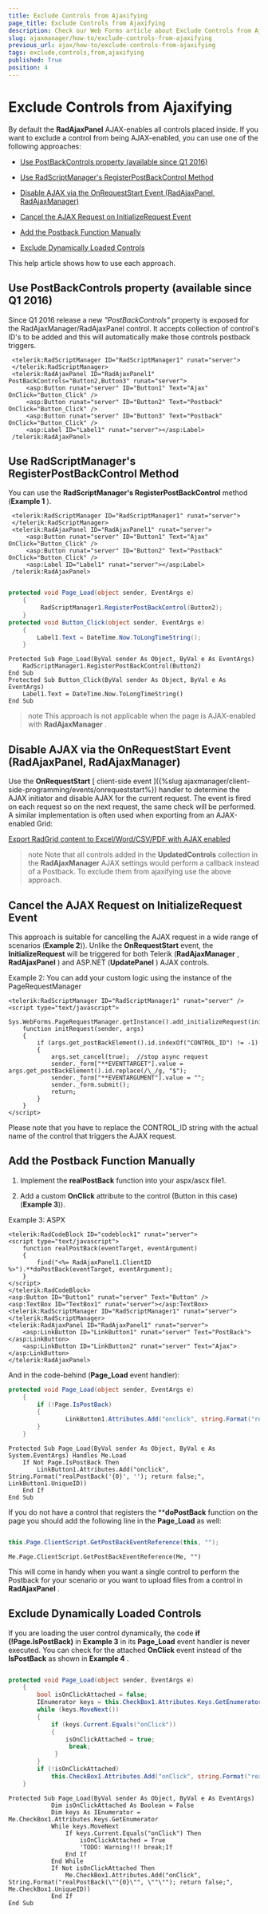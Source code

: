 ```yaml
---
title: Exclude Controls from Ajaxifying
page_title: Exclude Controls from Ajaxifying
description: Check our Web Forms article about Exclude Controls from Ajaxifying.
slug: ajaxmanager/how-to/exclude-controls-from-ajaxifying
previous_url: ajax/how-to/exclude-controls-from-ajaxifying
tags: exclude,controls,from,ajaxifying
published: True
position: 4
---
```


# Exclude Controls from Ajaxifying



By default the **RadAjaxPanel** AJAX-enables all controls placed inside. If you want to exclude a control from being AJAX-enabled, you can use one of the following approaches:
* [Use PostBackControls property (available since Q1 2016)](#use-postbackcontrols-property-available-since-q1-2016)

* [Use RadScriptManager's RegisterPostBackControl Method](#use-radscriptmanagers-registerpostbackcontrol-method)

* [Disable AJAX via the OnRequestStart Event (RadAjaxPanel, RadAjaxManager)](#disable-ajax-via-the-onrequeststart-event-radajaxpanel-radajaxmanager)

* [Cancel the AJAX Request on InitializeRequest Event](#cancel-the-ajax-request-on-initializerequest-event)

* [Add the Postback Function Manually](#add-the-postback-function-manually)

* [Exclude Dynamically Loaded Controls](#exclude-dynamically-loaded-controls)

This help article shows how to use each approach.


## Use PostBackControls property (available since Q1 2016)
Since Q1 2016 release a new *"PostBackControls"* property is exposed for the RadAjaxManager/RadAjaxPanel control. It accepts collection of control's ID's to be added and this will automatically make those controls postback triggers.

````ASP.NET
 <telerik:RadScriptManager ID="RadScriptManager1" runat="server">
 </telerik:RadScriptManager>
 <telerik:RadAjaxPanel ID="RadAjaxPanel1"  PostBackControls="Button2,Button3" runat="server">
	 <asp:Button runat="server" ID="Button1" Text="Ajax" OnClick="Button_Click" />
	 <asp:Button runat="server" ID="Button2" Text="Postback" OnClick="Button_Click" />
     <asp:Button runat="server" ID="Button3" Text="Postback" OnClick="Button_Click" />
	 <asp:Label ID="Label1" runat="server"></asp:Label>
 /telerik:RadAjaxPanel>
````


## Use RadScriptManager's RegisterPostBackControl Method

You can use the **RadScriptManager's RegisterPostBackControl** method (**Example 1** ).

````ASP.NET
 <telerik:RadScriptManager ID="RadScriptManager1" runat="server">
 </telerik:RadScriptManager>
 <telerik:RadAjaxPanel ID="RadAjaxPanel1" runat="server">
	 <asp:Button runat="server" ID="Button1" Text="Ajax" OnClick="Button_Click" />
	 <asp:Button runat="server" ID="Button2" Text="Postback" OnClick="Button_Click" />
	 <asp:Label ID="Label1" runat="server"></asp:Label>
 /telerik:RadAjaxPanel>
````



````C#

protected void Page_Load(object sender, EventArgs e)
	{
	     RadScriptManager1.RegisterPostBackControl(Button2);
	}
protected void Button_Click(object sender, EventArgs e)
	{
	    Label1.Text = DateTime.Now.ToLongTimeString();
	}
````
````VB.NET
Protected Sub Page_Load(ByVal sender As Object, ByVal e As EventArgs)
	RadScriptManager1.RegisterPostBackControl(Button2)
End Sub
Protected Sub Button_Click(ByVal sender As Object, ByVal e As EventArgs)
	Label1.Text = DateTime.Now.ToLongTimeString()
End Sub

````


>note This approach is not applicable when the page is AJAX-enabled with **RadAjaxManager** .
>


## Disable AJAX via the OnRequestStart Event (RadAjaxPanel, RadAjaxManager)

Use the **OnRequestStart** [ client-side event ]({%slug ajaxmanager/client-side-programming/events/onrequeststart%}) handler to determine the AJAX initiator and disable AJAX for the current request. The event is fired on each request so on the next request, the same check will be performed. A similar implementation is often used when exporting from an AJAX-enabled Grid:

[Export RadGrid content to Excel/Word/CSV/PDF with AJAX enabled](https://www.telerik.com/support/code-library/export-radgrid-content-to-excel-word-csv-pdf-with-ajax-enabled)

>note Note that all controls added in the **UpdatedControls** collection in the **RadAjaxManager** AJAX settings would perform a callback instead of a Postback. To exclude them from ajaxifying use the above approach.
>


## Cancel the AJAX Request on InitializeRequest Event

This approach is suitable for cancelling the AJAX request in a wide range of scenarios (**Example 2**)). Unlike the **OnRequestStart** event, the **InitializeRequest** will be triggered for both Telerik (**RadAjaxManager** , **RadAjaxPanel** ) and ASP.NET (**UpdatePanel** ) AJAX controls.

Example 2: You can add your custom logic using the instance of the PageRequestManager

````ASP.NET
<telerik:RadScriptManager ID="RadScriptManager1" runat="server" />
<script type="text/javascript">
	Sys.WebForms.PageRequestManager.getInstance().add_initializeRequest(initRequest);
	function initRequest(sender, args)
	{
		if (args.get_postBackElement().id.indexOf("CONTROL_ID") != -1)
		{
			args.set_cancel(true);  //stop async request
			sender._form["**EVENTTARGET"].value = args.get_postBackElement().id.replace(/\_/g, "$");
			sender._form["**EVENTARGUMENT"].value = "";
			sender._form.submit();
			return;
		}
	}
</script>
````



Please note that you have to replace the CONTROL_ID string with the actual name of the control that triggers the AJAX request.

## Add the Postback Function Manually

1. Implement the **realPostBack** function into your aspx/ascx file1.

1. Add a custom **OnClick** attribute to the control (Button in this case)(**Example 3**)).

Example 3: ASPX

````ASP.NET
<telerik:RadCodeBlock ID="codeblock1" runat="server">
<script type="text/javascript">
	function realPostBack(eventTarget, eventArgument)
	{
	    find("<%= RadAjaxPanel1.ClientID %>").**doPostBack(eventTarget, eventArgument);
	}
</script>
</telerik:RadCodeBlock>
<asp:Button ID="Button1" runat="server" Text="Button" />
<asp:TextBox ID="TextBox1" runat="server"></asp:TextBox>
<telerik:RadScriptManager ID="RadScriptManager1" runat="server">
</telerik:RadScriptManager>
<telerik:RadAjaxPanel ID="RadAjaxPanel1" runat="server">
	<asp:LinkButton ID="LinkButton1" runat="server" Text="PostBack"></asp:LinkButton>
	<asp:LinkButton ID="LinkButton2" runat="server" Text="Ajax"></asp:LinkButton>
</telerik:RadAjaxPanel>
````



And in the code-behind (**Page_Load** event handler):



````C#
protected void Page_Load(object sender, EventArgs e)
	{
	    if (!Page.IsPostBack)
	    {
	            LinkButton1.Attributes.Add("onclick", string.Format("realPostBack(\"{0}\", \"\"); return false;", LinkButton1.UniqueID));
	    }
	}
````
````VB
Protected Sub Page_Load(ByVal sender As Object, ByVal e As System.EventArgs) Handles Me.Load
	If Not Page.IsPostBack Then
	    LinkButton1.Attributes.Add("onclick", String.Format("realPostBack('{0}', ''); return false;", LinkButton1.UniqueID))
	End If
End Sub
````


If you do not have a control that registers the ****doPostBack** function on the page you should add the following line in the **Page_Load** as well:



````C#

this.Page.ClientScript.GetPostBackEventReference(this, "");

````
````VB
Me.Page.ClientScript.GetPostBackEventReference(Me, "")
````


This will come in handy when you want a single control to perform the Postback for your scenario or you want to upload files from a control in **RadAjaxPanel** .

## Exclude Dynamically Loaded Controls

If you are loading the user control dynamically, the code **if (!Page.IsPostBack)** in **Example 3** in its **Page_Load** event handler is never executed. You can check for the attached **OnClick** event instead of the **IsPostBack** as shown in **Example 4** .



````C#

protected void Page_Load(object sender, EventArgs e)
	{
	    bool isOnClickAttached = false;
	    IEnumerator keys = this.CheckBox1.Attributes.Keys.GetEnumerator();
	    while (keys.MoveNext())
	    {
	        if (keys.Current.Equals("onClick"))
	        {
	            isOnClickAttached = true;
	             break;
	         }
	    }
	    if (!isOnClickAttached)
	        this.CheckBox1.Attributes.Add("onClick", string.Format("realPostBack(\"{0}\", \"\"); return false;", this.CheckBox1.UniqueID));
	}

````
````VB
Protected Sub Page_Load(ByVal sender As Object, ByVal e As EventArgs)
	        Dim isOnClickAttached As Boolean = False
	        Dim keys As IEnumerator = Me.CheckBox1.Attributes.Keys.GetEnumerator
	        While keys.MoveNext
	            If keys.Current.Equals("onClick") Then
	                isOnClickAttached = True
	                'TODO: Warning!!! break;If
	            End If
	        End While
	        If Not isOnClickAttached Then
	            Me.CheckBox1.Attributes.Add("onClick", String.Format("realPostBack(\""{0}\"", \""\""); return false;", Me.CheckBox1.UniqueID))
	        End If
End Sub
````

